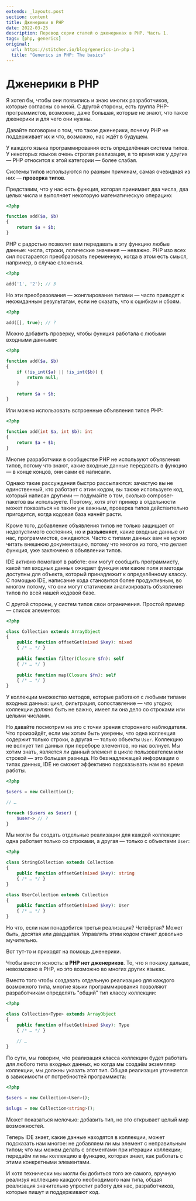 ```yaml
---
extends: _layouts.post
section: content
title: Дженерики в PHP
date: 2022-03-25
description: Перевод серии статей о дженериках в PHP. Часть 1.
tags: [php, generics]
original:
  url: https://stitcher.io/blog/generics-in-php-1
  title: "Generics in PHP: The basics"
---
```


# Дженерики в PHP

Я хотел бы, чтобы они появились и знаю многих разработчиков, которые согласны со мной. С другой
стороны, есть группа PHP-программистов, возможно, даже большая, которые не знают, что такое дженерики и для чего они нужны.

Давайте поговорим о том, что такое дженерики, почему PHP не поддерживает их и что, возможно, нас ждёт в будущем.

У каждого языка программирования есть определённая система типов. У некоторых языков очень строгая реализация, в то
время как у других — PHP относится к этой категории — более слабая.

Системы типов используются по разным причинам, самая очевидная из них — **проверка типов**.

Представим, что у нас есть функция, которая принимает два числа, два целых числа и выполняет некоторую математическую
операцию:

```php
<?php

function add($a, $b) 
{
    return $a + $b;
}
```

PHP с радостью позволит вам передавать в эту функцию любые данные: числа, строки, логические значения — неважно. PHP изо
всех сил постарается преобразовать переменную, когда в этом есть смысл, например, в случае сложения.

```php
<?php

add('1', '2'); // 3
```

Но эти преобразования — жонглирование типами — часто приводят к неожиданным результатам, если не сказать, что к ошибкам
и сбоям.

```php
<?php

add([], true); // ?
```

Можно добавить проверку, чтобы функция работала с любыми входными данными:

```php
<?php

function add($a, $b) 
{
    if (!is_int($a) || !is_int($b)) {
        return null;
    }
    
    return $a + $b;
}
```

Или можно использовать встроенные объявления типов PHP:

```php
<?php

function add(int $a, int $b): int 
{
    return $a + $b;
}
```

Многие разработчики в сообществе PHP не используют объявления типов, потому что знают, какие входные данные
передавать в функцию — в конце концов, они сами её написали.

Однако такие рассуждения быстро рассыпаются: зачастую вы не единственный, кто работает с этим кодом, вы также
используете код, который написан другими — подумайте о том, сколько composer-пакетов вы используете. Поэтому, хотя этот
пример в отдельности может показаться не таким уж важным, проверка типов действительно пригодится, когда кодовая база
начнёт расти.

Кроме того, добавление объявления типов не только защищает от недопустимого состояния, но и **разъясняет**, какие
входные данные от нас, программистов, ожидаются. Часто с типами данных вам не нужно читать внешнюю документацию, потому
что многое из того, что делает функция, уже заключено в объявлении типов.

IDE активно помогают в работе: они могут сообщить программисту, какой тип входных данных ожидает функция или какие поля
и методы доступны для объекта, который принадлежит к определённому классу. С помощью IDE, написание кода становится
более продуктивным, во многом потому, что они могут статически анализировать объявления типов по всей нашей кодовой
базе.

С другой стороны, у систем типов свои ограничения. Простой пример — список элементов:

```php
<?php

class Collection extends ArrayObject
{
    public function offsetGet(mixed $key): mixed 
    { /* … */ }
    
    public function filter(Closure $fn): self 
    { /* … */ }
    
    public function map(Closure $fn): self 
    { /* … */ }
}
```

У коллекции множество методов, которые работают с любыми типами входных данных: цикл, фильтрация, сопоставление — что
угодно; коллекции должно быть не важно, имеет ли она дело со строками или целыми числами.

Но давайте посмотрим на это с точки зрения стороннего наблюдателя. Что произойдёт, если мы хотим быть уверены, что одна
коллекция содержит только строки, а другая — только объекты `User`. Коллекцию не волнует тип данных при переборе
элементов, но нас волнует. Мы хотим знать, является ли данный элемент в цикле пользователем или строкой — это большая
разница. Но без надлежащей информации о типах данных, IDE не сможет эффективно подсказывать нам во время работы.

```php
<?php

$users = new Collection();

// …

foreach ($users as $user) {
    $user-> // ?
}
```

Мы могли бы создать отдельные реализации для каждой коллекции: одна работает только со строками, а другая — только с
объектами `User`:

```php
<?php

class StringCollection extends Collection
{
    public function offsetGet(mixed $key): string 
    { /* … */ }
}

class UserCollection extends Collection
{
    public function offsetGet(mixed $key): User 
    { /* … */ }
}
```

Но что, если нам понадобится третья реализация? Четвёртая? Может быть, десятая или двадцатая. Управлять этим кодом станет
довольно мучительно.

Вот тут-то и приходят на помощь дженерики.

Чтобы внести ясность: **в PHP нет дженериков**. То, что я покажу дальше, невозможно в PHP, но это возможно во многих других
языках.

Вместо того чтобы создавать отдельную реализацию для каждого возможного типа, многие языки программирования позволяют
разработчикам определять "общий" тип классу коллекции:

```php
<?php

class Collection<Type> extends ArrayObject
{
    public function offsetGet(mixed $key): Type 
    { /* … */ }
    
    // …
}
```

По сути, мы говорим, что реализация класса коллекции будет работать для любого типа входных данных, но когда мы создаём
экземпляр коллекции, мы должны указать этот тип. Общая реализация уточняется в зависимости от потребностей
программиста:

```php
<?php

$users = new Collection<User>();

$slugs = new Collection<string>();
```

Может показаться мелочью: добавить тип, но это открывает целый мир возможностей.

Теперь IDE знает, какие данные находятся в коллекции, может подсказать нам многое: не добавляем ли мы элемент с
неправильным типом; что мы можем делать с элементами при итерации коллекции; передаём ли мы коллекцию в функцию, которая
знает, как работать с этими конкретными элементами.

И хотя технически мы могли бы добиться того же самого, вручную реализуя коллекцию каждого необходимого нам типа, общая
реализация значительно упростит работу для нас, разработчиков, которые пишут и поддерживают код.